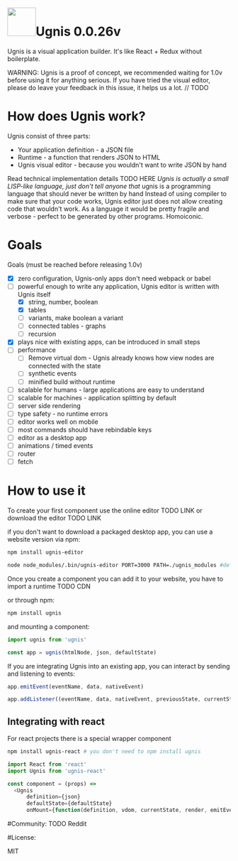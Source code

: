 # <img height="64" src="https://cloud.githubusercontent.com/assets/5903616/20250447/5fe963c2-aa17-11e6-8648-bc1760fdaeb7.png" />Ugnis 0.0.26v

Ugnis is a visual application builder. It's like React + Redux without boilerplate.

WARNING: Ugnis is a proof of concept, we recommended waiting for 1.0v before using it for anything serious.
If you have tried the visual editor, please do leave your feedback in this issue, it helps us a lot. // TODO

# How does Ugnis work?

Ugnis consist of three parts:
  - Your application definition - a JSON file
  - Runtime - a function that renders JSON to HTML
  - Ugnis visual editor - because you wouldn't want to write JSON by hand

Read technical implementation details TODO HERE
*Ugnis is actually a small LISP-like language, just don't tell anyone that* ugnis is a programming language that should never be written by hand
Instead of using compiler to make sure that your code works, Ugnis editor just does not allow creating code that wouldn't work.
As a language it would be pretty fragile and verbose - perfect to be generated by other programs. Homoiconic.

# Goals
Goals (must be reached before releasing 1.0v)
  - [x] zero configuration, Ugnis-only apps don't need webpack or babel
  - [ ] powerful enough to write any application, Ugnis editor is written with Ugnis itself
    - [x] string, number, boolean
    - [x] tables
    - [ ] variants, make boolean a variant
    - [ ] connected tables - graphs
    - [ ] recursion
  - [x] plays nice with existing apps, can be introduced in small steps
  - [ ] performance
    - [ ] Remove virtual dom - Ugnis already knows how view nodes are connected with the state
    - [ ] synthetic events
    - [ ] minified build without runtime
  - [ ] scalable for humans - large applications are easy to understand
  - [ ] scalable for machines - application splitting by default
  - [ ] server side rendering
  - [ ] type safety - no runtime errors
  - [ ] editor works well on mobile
  - [ ] most commands should have rebindable keys
  - [ ] editor as a desktop app
  - [ ] animations / timed events
  - [ ] router
  - [ ] fetch

# How to use it

To create your first component use the online editor TODO LINK or download the editor TODO LINK

if you don't want to download a packaged desktop app, you can use a website version via npm:
```bash
npm install ugnis-editor

node node_modules/.bin/ugnis-editor PORT=3000 PATH=./ugnis_modules #defaults
```

Once you create a component you can add it to your website, you have to import a runtime
TODO CDN

or through npm:
```bash
npm install ugnis
```

and mounting a component:
```javascript
import ugnis from 'ugnis'

const app = ugnis(htmlNode, json, defaultState)
```

If you are integrating Ugnis into an existing app, you can interact by sending and listening to events:
```javascript
app.emitEvent(eventName, data, nativeEvent)

app.addListener((eventName, data, nativeEvent, previousState, currentState, mutations)=>{ /*your code* /})
```

## Integrating with react
For react projects there is a special wrapper component
```bash
npm install ugnis-react # you don't need to npm install ugnis
```

```javascript
import React from 'react'
import Ugnis from 'ugnis-react'

const component = (props) =>
  <Ugnis
      definition={json}
      defaultState={defaultState}
      onMount={function(definition, vdom, currentState, render, emitEvent, addListener){}} />
```

#Community:
TODO Reddit

#License:

MIT